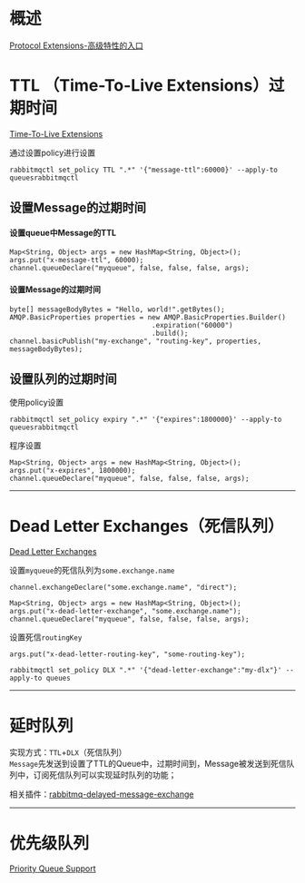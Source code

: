 # 概述
[Protocol Extensions-高级特性的入口](https://www.rabbitmq.com/extensions.html)

# TTL （Time-To-Live Extensions）过期时间
[Time-To-Live Extensions](https://www.rabbitmq.com/ttl.html)       

通过设置policy进行设置
```
rabbitmqctl set_policy TTL ".*" '{"message-ttl":60000}' --apply-to queuesrabbitmqctl
```

## 设置Message的过期时间
#### 设置queue中Message的TTL
```
Map<String, Object> args = new HashMap<String, Object>();
args.put("x-message-ttl", 60000);
channel.queueDeclare("myqueue", false, false, false, args);
```

#### 设置Message的过期时间
```
byte[] messageBodyBytes = "Hello, world!".getBytes();
AMQP.BasicProperties properties = new AMQP.BasicProperties.Builder()
                                   .expiration("60000")
                                   .build();
channel.basicPublish("my-exchange", "routing-key", properties, messageBodyBytes);
```

## 设置队列的过期时间
使用policy设置
```
rabbitmqctl set_policy expiry ".*" '{"expires":1800000}' --apply-to queuesrabbitmqctl
```

程序设置
```
Map<String, Object> args = new HashMap<String, Object>();
args.put("x-expires", 1800000);
channel.queueDeclare("myqueue", false, false, false, args);
```

---

# Dead Letter Exchanges（死信队列）
[Dead Letter Exchanges](http://www.rabbitmq.com/dlx.html)    

设置`myqueue`的死信队列为`some.exchange.name`
```
channel.exchangeDeclare("some.exchange.name", "direct");

Map<String, Object> args = new HashMap<String, Object>();
args.put("x-dead-letter-exchange", "some.exchange.name");
channel.queueDeclare("myqueue", false, false, false, args);
```

设置死信`routingKey`
```
args.put("x-dead-letter-routing-key", "some-routing-key");
```

```
rabbitmqctl set_policy DLX ".*" '{"dead-letter-exchange":"my-dlx"}' --apply-to queues
```

---

# 延时队列
实现方式：`TTL`+`DLX`（死信队列）    
`Message`先发送到设置了TTL的Queue中，过期时间到，Message被发送到死信队列中，订阅死信队列可以实现延时队列的功能；

相关插件：[rabbitmq-delayed-message-exchange](https://github.com/rabbitmq/rabbitmq-delayed-message-exchange/)


---

# 优先级队列
[Priority Queue Support](https://www.rabbitmq.com/priority.html)



